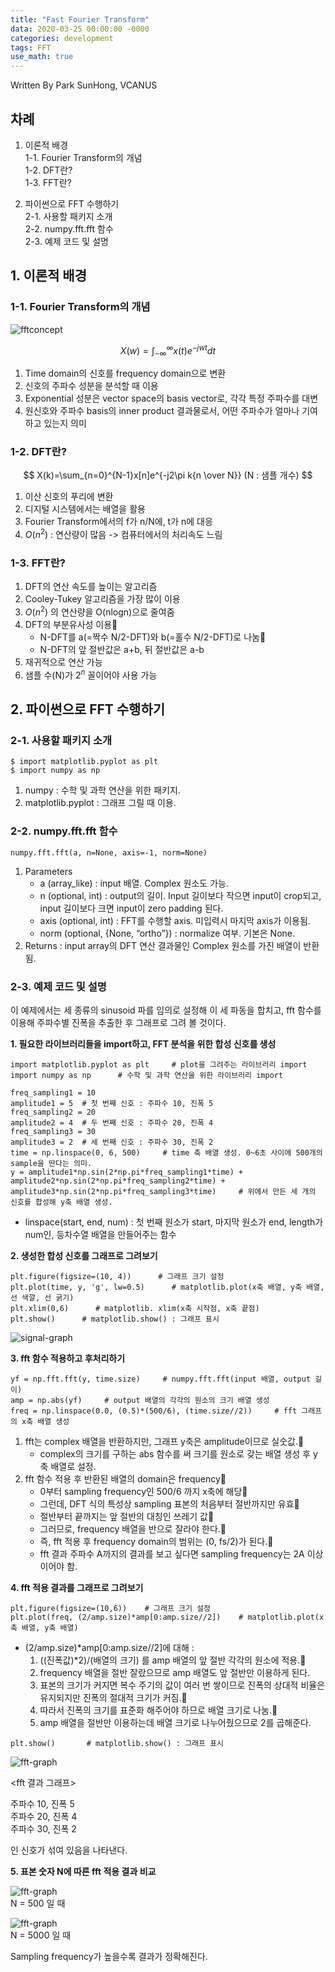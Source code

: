 ```yaml
---
title: "Fast Fourier Transform"
data: 2020-03-25 00:00:00 -0000
categories: development 
tags: FFT
use_math: true
---
```


Written By Park SunHong, VCANUS

## 차례
1. 이론적 배경   
    1-1. Fourier Transform의 개념   
    1-2. DFT란?  
    1-3. FFT란?

2. 파이썬으로 FFT 수행하기   
    2-1. 사용할 패키지 소개   
    2-2. numpy.fft.fft 함수   
    2-3. 예제 코드 및 설명


      
## **1. 이론적 배경**
### **1-1. Fourier Transform의 개념**
![fftconcept](https://user-images.githubusercontent.com/58065100/77515440-e2b9f980-6ebb-11ea-9d51-de281b91c57e.png)  

$$
X(w)=\int_{-\infty}^{\infty}x(t)e^{-jwt}dt
$$

1. Time domain의 신호를 frequency domain으로 변환  
2. 신호의 주파수 성분을 분석할 때 이용  
3. Exponential 성분은 vector space의 basis vector로, 각각 특정 주파수를 대변  
4. 원신호와 주파수 basis의 inner product 결과물로서, 어떤 주파수가 얼마나 기여하고 있는지 의미

 
### **1-2. DFT란?**

$$
X(k)=\sum_{n=0}^{N-1}x[n]e^{-j2\pi k{n \over N}}
  (N : 샘플 개수) 
$$

1. 이산 신호의 푸리에 변환  
2. 디지털 시스템에서는 배열을 활용  
3. Fourier Transform에서의 f가 n/N에, t가 n에 대응  
4. $O(n^2)$ : 연산량이 많음 -> 컴퓨터에서의 처리속도 느림
  
### **1-3. FFT란?**

1. DFT의 연산 속도를 높이는 알고리즘  
2. Cooley-Tukey 알고리즘을 가장 많이 이용  
3. $O(n^2)$ 의 연산량을 O(nlogn)으로 줄여줌  
4. DFT의 부분유사성 이용
    - N-DFT를 a(=짝수 N/2-DFT)와 b(=홀수 N/2-DFT)로 나눔
    - N-DFT의 앞 절반값은 a+b, 뒤 절반값은 a-b  
5. 재귀적으로 연산 가능  
6. 샘플 수(N)가 $2^n$ 꼴이어야 사용 가능  



## **2. 파이썬으로 FFT 수행하기**
### **2-1. 사용할 패키지 소개**
```
$ import matplotlib.pyplot as plt
$ import numpy as np
```
1. numpy : 수학 및 과학 연산을 위한 패키지.    
2. matplotlib.pyplot : 그래프 그릴 때 이용.  

### **2-2. numpy.fft.fft 함수**  

```
numpy.fft.fft(a, n=None, axis=-1, norm=None)
```
1. Parameters  
    - a (array_like) : input 배열. Complex 원소도 가능.  
    - n (optional, int) : output의 길이. Input 길이보다 작으면 input이 crop되고, input 길이보다 크면 input이 zero padding 된다.  
    - axis (optional, int) : FFT를 수행할 axis. 미입력시 마지막 axis가 이용됨.  
    - norm (optional, {None, “ortho”}) : normalize 여부. 기본은 None.
2. Returns : input array의 DFT 연산 결과물인 Complex 원소를 가진 배열이 반환됨.


### **2-3. 예제 코드 및 설명**

이 예제에서는 세 종류의 sinusoid 파를 임의로 설정해 이 세 파동을 합치고, fft 함수를 이용해 주파수별 진폭을 추출한 후 그래프로 그려 볼 것이다.   

**1. 필요한 라이브러리들을 import하고, FFT 분석을 위한 합성 신호를 생성**   
```
import matplotlib.pyplot as plt  	# plot을 그려주는 라이브러리 import 
import numpy as np  	# 수학 및 과학 연산을 위한 라이브러리 import

freq_sampling1 = 10
amplitude1 = 5 	# 첫 번째 신호 : 주파수 10, 진폭 5
freq_sampling2 = 20
amplitude2 = 4 	# 두 번째 신호 : 주파수 20, 진폭 4
freq_sampling3 = 30
amplitude3 = 2 	# 세 번째 신호 : 주파수 30, 진폭 2
time = np.linspace(0, 6, 500)     # time 축 배열 생성. 0~6초 사이에 500개의 sample을 딴다는 의미.
y = amplitude1*np.sin(2*np.pi*freq_sampling1*time) +
amplitude2*np.sin(2*np.pi*freq_sampling2*time) +
amplitude3*np.sin(2*np.pi*freq_sampling3*time)     # 위에서 만든 세 개의 신호를 합성해 y축 배열 생성.
```   
* linspace(start, end, num) : 첫 번째 원소가 start, 마지막 원소가 end, length가 num인, 등차수열 배열을 만들어주는 함수  

**2. 생성한 합성 신호를 그래프로 그려보기**  

```
plt.figure(figsize=(10, 4))      # 그래프 크기 설정
plt.plot(time, y, 'g', lw=0.5)      # matplotlib.plot(x축 배열, y축 배열, 선 색깔, 선 굵기)
plt.xlim(0,6)      # matplotlib. xlim(x축 시작점, x축 끝점)
plt.show()      # matplotlib.show() : 그래프 표시

```
![signal-graph](https://user-images.githubusercontent.com/58065100/77515495-f49b9c80-6ebb-11ea-938f-c755661bed9b.png)  


**3. fft 함수 적용하고 후처리하기** 

```
yf = np.fft.fft(y, time.size)     # numpy.fft.fft(input 배열, output 길이) 
amp = np.abs(yf)     # output 배열의 각각의 원소의 크기 배열 생성
freq = np.linspace(0.0, (0.5)*(500/6), (time.size//2))     # fft 그래프의 x축 배열 생성
```
1. fft는 complex 배열을 반환하지만, 그래프 y축은 amplitude이므로 실숫값.
    - complex의 크기를 구하는 abs 함수를 써 크기를 원소로 갖는 배열 생성 후 y축 배열로 설정. 
2. fft 함수 적용 후 반환된 배열의 domain은 frequency
    - 0부터 sampling frequency인 500/6 까지 x축에 해당
    - 그런데, DFT 식의 특성상 sampling 표본의 처음부터 절반까지만 유효
    - 절반부터 끝까지는 앞 절반의 대칭인 쓰레기 값
    - 그러므로, frequency 배열을 반으로 잘라야 한다.
    - 즉, fft 적용 후 frequency domain의 범위는 (0, fs/2)가 된다.
    - fft 결과 주파수 A까지의 결과를 보고 싶다면 sampling frequency는 2A 이상이어야 함.


**4. fft 적용 결과를 그래프로 그려보기** 

```
plt.figure(figsize=(10,6))    # 그래프 크기 설정
plt.plot(freq, (2/amp.size)*amp[0:amp.size//2])    # matplotlib.plot(x축 배열, y축 배열)
```

* (2/amp.size)*amp[0:amp.size//2]에 대해 :  
   1. ((진폭값)*2)/(배열의 크기) 를 amp 배열의 앞 절반 각각의 원소에 적용.  
   2. frequency 배열을 절반 잘랐으므로 amp 배열도 앞 절반만 이용하게 된다.
   3. 표본의 크기가 커지면 복수 주기의 값이 여러 번 쌓이므로 진폭의 상대적 비율은 유지되지만 진폭의 절대적 크기가 커짐.
   4. 따라서 진폭의 크기를 표준화 해주어야 하므로 배열 크기로 나눔.
   5. amp 배열을 절반만 이용하는데 배열 크기로 나누어줬으므로 2를 곱해준다.

```
plt.show()       # matplotlib.show() : 그래프 표시
```  
![fft-graph](https://user-images.githubusercontent.com/58065100/77515530-05e4a900-6ebc-11ea-9035-54495493c96c.png)  

<fft 결과 그래프>

주파수 10, 진폭 5  
주파수 20, 진폭 4  
주파수 30, 진폭 2  

인 신호가 섞여 있음을 나타낸다.       

**5. 표본 숫자 N에 따른 fft 적용 결과 비교**    
    
![fft-graph](https://user-images.githubusercontent.com/58065100/77515530-05e4a900-6ebc-11ea-9035-54495493c96c.png)        
N = 500 일 때       

     
![fft-graph](https://user-images.githubusercontent.com/58065100/77515551-1006a780-6ebc-11ea-85a1-7d7df62e3968.png)        
N = 5000 일 때             

Sampling frequency가 높을수록 결과가 정확해진다.
